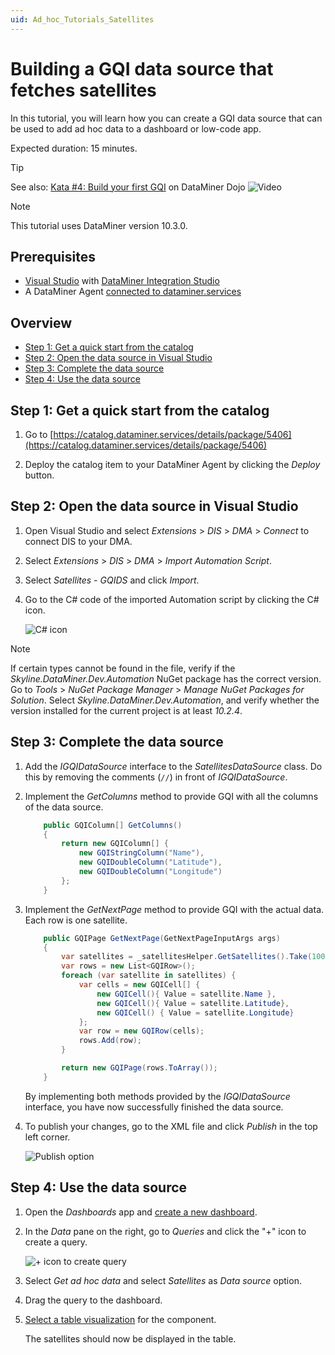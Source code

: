 ```yaml
---
uid: Ad_hoc_Tutorials_Satellites
---
```


# Building a GQI data source that fetches satellites

In this tutorial, you will learn how you can create a GQI data source that can be used to add ad hoc data to a dashboard or low-code app.

Expected duration: 15 minutes.

> [!TIP]
> See also: [Kata #4: Build your first GQI](https://community.dataminer.services/courses/kata-4/) on DataMiner Dojo ![Video](~/user-guide/images/video_Duo.png)

> [!NOTE]
> This tutorial uses DataMiner version 10.3.0.

## Prerequisites

- [Visual Studio](https://visualstudio.microsoft.com/downloads/) with [DataMiner Integration Studio](xref:Installing_and_configuring_DataMiner_Integration_Studio)
- A DataMiner Agent [connected to dataminer.services](xref:Connecting_your_DataMiner_System_to_the_cloud)

## Overview

- [Step 1: Get a quick start from the catalog](#step-1-get-a-quick-start-from-the-catalog)
- [Step 2: Open the data source in Visual Studio](#step-2-open-the-data-source-in-visual-studio)
- [Step 3: Complete the data source](#step-3-complete-the-data-source)
- [Step 4: Use the data source](#step-4-use-the-data-source)

## Step 1: Get a quick start from the catalog

1. Go to [https://catalog.dataminer.services/details/package/5406](https://catalog.dataminer.services/details/package/5406)

1. Deploy the catalog item to your DataMiner Agent by clicking the *Deploy* button.

## Step 2: Open the data source in Visual Studio

1. Open Visual Studio and select *Extensions* > *DIS* > *DMA* > *Connect* to connect DIS to your DMA.

1. Select *Extensions* > *DIS* > *DMA* > *Import Automation Script*.

1. Select *Satellites - GQIDS* and click *Import*.

1. Go to the C# code of the imported Automation script by clicking the C# icon.

   ![C# icon](~/user-guide/images/GQI_code.png)

> [!NOTE]
> If certain types cannot be found in the file, verify if the *Skyline.DataMiner.Dev.Automation* NuGet package has the correct version. Go to *Tools* > *NuGet Package Manager* > *Manage NuGet Packages for Solution*. Select *Skyline.DataMiner.Dev.Automation*, and verify whether the version installed for the current project is at least *10.2.4*.

## Step 3: Complete the data source

1. Add the *IGQIDataSource* interface to the *SatellitesDataSource* class. Do this by removing the comments (`//`) in front of *IGQIDataSource*.

1. Implement the *GetColumns* method to provide GQI with all the columns of the data source.

   ```csharp
       public GQIColumn[] GetColumns()
       {
           return new GQIColumn[] {
               new GQIStringColumn("Name"),
               new GQIDoubleColumn("Latitude"),
               new GQIDoubleColumn("Longitude")
           };
       }
   ```

1. Implement the *GetNextPage* method to provide GQI with the actual data. Each row is one satellite.

   ```csharp
       public GQIPage GetNextPage(GetNextPageInputArgs args)
       {
           var satellites = _satellitesHelper.GetSatellites().Take(100);
           var rows = new List<GQIRow>();
           foreach (var satellite in satellites) {
               var cells = new GQICell[] {
                   new GQICell(){ Value = satellite.Name },
                   new GQICell(){ Value = satellite.Latitude},
                   new GQICell() { Value = satellite.Longitude}
               };
               var row = new GQIRow(cells);
               rows.Add(row);
           }

           return new GQIPage(rows.ToArray());
       }
   ```

   By implementing both methods provided by the *IGQIDataSource* interface, you have now successfully finished the data source.

1. To publish your changes, go to the XML file and click *Publish* in the top left corner.

   ![Publish option](~/user-guide/images/GQI_publish.png)

## Step 4: Use the data source

1. Open the *Dashboards* app and [create a new dashboard](xref:Creating_a_completely_new_dashboard).

1. In the *Data* pane on the right, go to *Queries* and click the "+" icon to create a query.

   ![+ icon to create query](~/user-guide/images/GQI_create_query.png)

1. Select *Get ad hoc data* and select *Satellites* as *Data source* option.

1. Drag the query to the dashboard.

1. [Select a table visualization](xref:Apply_Visualization) for the component.

   The satellites should now be displayed in the table.
